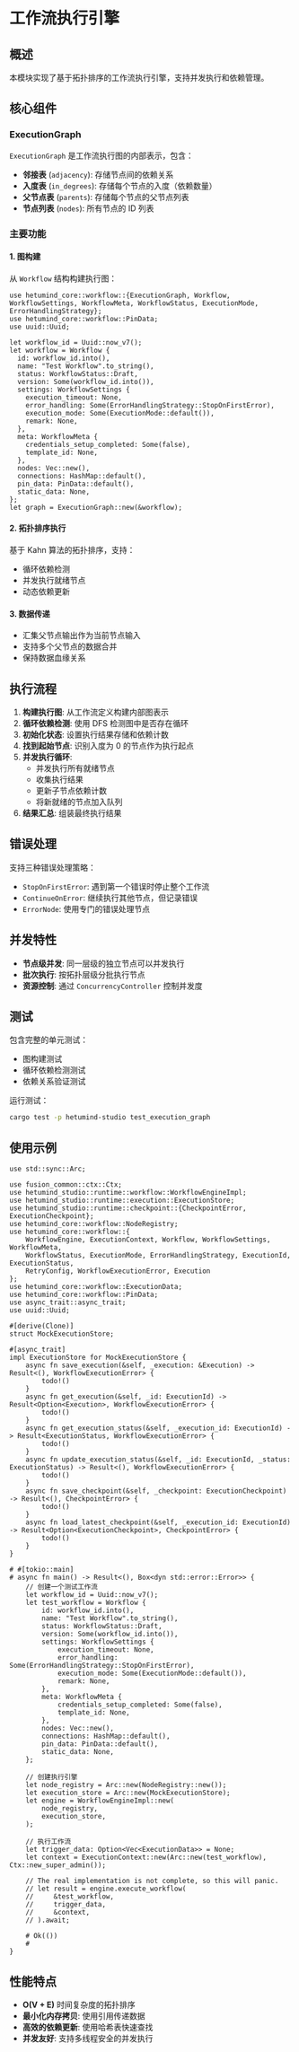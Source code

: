 # 工作流执行引擎

## 概述

本模块实现了基于拓扑排序的工作流执行引擎，支持并发执行和依赖管理。

## 核心组件

### ExecutionGraph

`ExecutionGraph` 是工作流执行图的内部表示，包含：

- **邻接表** (`adjacency`): 存储节点间的依赖关系
- **入度表** (`in_degrees`): 存储每个节点的入度（依赖数量）
- **父节点表** (`parents`): 存储每个节点的父节点列表
- **节点列表** (`nodes`): 所有节点的 ID 列表

### 主要功能

#### 1. 图构建

从 `Workflow` 结构构建执行图：

```rust,ignore
use hetumind_core::workflow::{ExecutionGraph, Workflow, WorkflowSettings, WorkflowMeta, WorkflowStatus, ExecutionMode, ErrorHandlingStrategy};
use hetumind_core::workflow::PinData;
use uuid::Uuid;

let workflow_id = Uuid::now_v7();
let workflow = Workflow {
  id: workflow_id.into(),
  name: "Test Workflow".to_string(),
  status: WorkflowStatus::Draft,
  version: Some(workflow_id.into()),
  settings: WorkflowSettings {
    execution_timeout: None,
    error_handling: Some(ErrorHandlingStrategy::StopOnFirstError),
    execution_mode: Some(ExecutionMode::default()),
    remark: None,
  },
  meta: WorkflowMeta {
    credentials_setup_completed: Some(false),
    template_id: None,
  },
  nodes: Vec::new(),
  connections: HashMap::default(),
  pin_data: PinData::default(),
  static_data: None,
};
let graph = ExecutionGraph::new(&workflow);
```

#### 2. 拓扑排序执行

基于 Kahn 算法的拓扑排序，支持：

- 循环依赖检测
- 并发执行就绪节点
- 动态依赖更新

#### 3. 数据传递

- 汇集父节点输出作为当前节点输入
- 支持多个父节点的数据合并
- 保持数据血缘关系

## 执行流程

1. **构建执行图**: 从工作流定义构建内部图表示
2. **循环依赖检测**: 使用 DFS 检测图中是否存在循环
3. **初始化状态**: 设置执行结果存储和依赖计数
4. **找到起始节点**: 识别入度为 0 的节点作为执行起点
5. **并发执行循环**:
   - 并发执行所有就绪节点
   - 收集执行结果
   - 更新子节点依赖计数
   - 将新就绪的节点加入队列
6. **结果汇总**: 组装最终执行结果

## 错误处理

支持三种错误处理策略：

- `StopOnFirstError`: 遇到第一个错误时停止整个工作流
- `ContinueOnError`: 继续执行其他节点，但记录错误
- `ErrorNode`: 使用专门的错误处理节点

## 并发特性

- **节点级并发**: 同一层级的独立节点可以并发执行
- **批次执行**: 按拓扑层级分批执行节点
- **资源控制**: 通过 `ConcurrencyController` 控制并发度

## 测试

包含完整的单元测试：

- 图构建测试
- 循环依赖检测测试
- 依赖关系验证测试

运行测试：

```bash
cargo test -p hetumind-studio test_execution_graph
```

## 使用示例

```rust,ignore
use std::sync::Arc;

use fusion_common::ctx::Ctx;
use hetumind_studio::runtime::workflow::WorkflowEngineImpl;
use hetumind_studio::runtime::execution::ExecutionStore;
use hetumind_studio::runtime::checkpoint::{CheckpointError, ExecutionCheckpoint};
use hetumind_core::workflow::NodeRegistry;
use hetumind_core::workflow::{
    WorkflowEngine, ExecutionContext, Workflow, WorkflowSettings, WorkflowMeta,
    WorkflowStatus, ExecutionMode, ErrorHandlingStrategy, ExecutionId, ExecutionStatus,
    RetryConfig, WorkflowExecutionError, Execution
};
use hetumind_core::workflow::ExecutionData;
use hetumind_core::workflow::PinData;
use async_trait::async_trait;
use uuid::Uuid;

#[derive(Clone)]
struct MockExecutionStore;

#[async_trait]
impl ExecutionStore for MockExecutionStore {
    async fn save_execution(&self, _execution: &Execution) -> Result<(), WorkflowExecutionError> {
        todo!()
    }
    async fn get_execution(&self, _id: ExecutionId) -> Result<Option<Execution>, WorkflowExecutionError> {
        todo!()
    }
    async fn get_execution_status(&self, _execution_id: ExecutionId) -> Result<ExecutionStatus, WorkflowExecutionError> {
        todo!()
    }
    async fn update_execution_status(&self, _id: ExecutionId, _status: ExecutionStatus) -> Result<(), WorkflowExecutionError> {
        todo!()
    }
    async fn save_checkpoint(&self, _checkpoint: ExecutionCheckpoint) -> Result<(), CheckpointError> {
        todo!()
    }
    async fn load_latest_checkpoint(&self, _execution_id: ExecutionId) -> Result<Option<ExecutionCheckpoint>, CheckpointError> {
        todo!()
    }
}

# #[tokio::main]
# async fn main() -> Result<(), Box<dyn std::error::Error>> {
    // 创建一个测试工作流
    let workflow_id = Uuid::now_v7();
    let test_workflow = Workflow {
        id: workflow_id.into(),
        name: "Test Workflow".to_string(),
        status: WorkflowStatus::Draft,
        version: Some(workflow_id.into()),
        settings: WorkflowSettings {
            execution_timeout: None,
            error_handling: Some(ErrorHandlingStrategy::StopOnFirstError),
            execution_mode: Some(ExecutionMode::default()),
            remark: None,
        },
        meta: WorkflowMeta {
            credentials_setup_completed: Some(false),
            template_id: None,
        },
        nodes: Vec::new(),
        connections: HashMap::default(),
        pin_data: PinData::default(),
        static_data: None,
    };

    // 创建执行引擎
    let node_registry = Arc::new(NodeRegistry::new());
    let execution_store = Arc::new(MockExecutionStore);
    let engine = WorkflowEngineImpl::new(
        node_registry,
        execution_store,
    );

    // 执行工作流
    let trigger_data: Option<Vec<ExecutionData>> = None;
    let context = ExecutionContext::new(Arc::new(test_workflow), Ctx::new_super_admin());

    // The real implementation is not complete, so this will panic.
    // let result = engine.execute_workflow(
    //     &test_workflow,
    //     trigger_data,
    //     &context,
    // ).await;

    # Ok(())
    #
}
```

## 性能特点

- **O(V + E)** 时间复杂度的拓扑排序
- **最小化内存拷贝**: 使用引用传递数据
- **高效的依赖更新**: 使用哈希表快速查找
- **并发友好**: 支持多线程安全的并发执行

